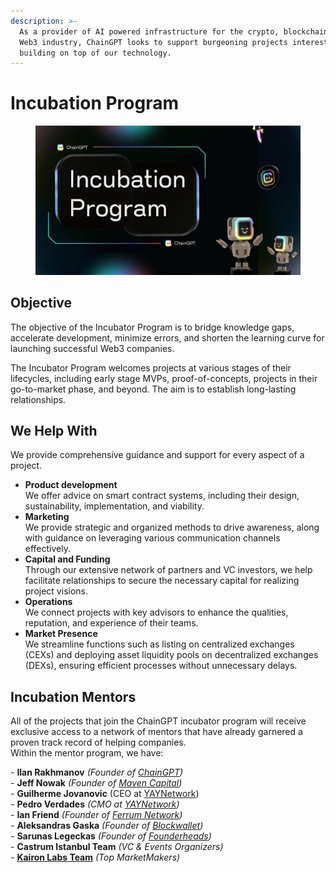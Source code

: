```yaml
---
description: >-
  As a provider of AI powered infrastructure for the crypto, blockchain, and
  Web3 industry, ChainGPT looks to support burgeoning projects interested in
  building on top of our technology.
---
```


# Incubation Program

<figure><img src="../../.gitbook/assets/photo_2023-06-15_19-55-29.jpg" alt=""><figcaption></figcaption></figure>

## Objective

The objective of the Incubator Program is to bridge knowledge gaps, accelerate development, minimize errors, and shorten the learning curve for launching successful Web3 companies.

The Incubator Program welcomes projects at various stages of their lifecycles, including early stage MVPs, proof-of-concepts, projects in their go-to-market phase, and beyond. The aim is to establish long-lasting relationships.

## We Help With

We provide comprehensive guidance and support for every aspect of a project.

* **Product development**\
  We offer advice on smart contract systems, including their design, sustainability, implementation, and viability.
* **Marketing**\
  We provide strategic and organized methods to drive awareness, along with guidance on leveraging various communication channels effectively.
* **Capital and Funding**\
  Through our extensive network of partners and VC investors, we help facilitate relationships to secure the necessary capital for realizing project visions.
* **Operations**\
  We connect projects with key advisors to enhance the qualities, reputation, and experience of their teams.
* **Market Presence**\
  We streamline functions such as listing on centralized exchanges (CEXs) and deploying asset liquidity pools on decentralized exchanges (DEXs), ensuring efficient processes without unnecessary delays.

## Incubation Mentors

All of the projects that join the ChainGPT incubator program will receive exclusive access to a network of mentors that have already garnered a proven track record of helping companies.\
Within the mentor program, we have:

\- **Ilan Rakhmanov** _(Founder of_ [_ChainGPT_](https://www.chaingpt.org/)_)_\
\- **Jeff Nowak** _(Founder of_ [_Maven Capital_](https://mavencapital.io/)_)_\
\- **Guilherme Jovanovic** (CEO at [YAYNetwork](https://yay.network/))\
\- **Pedro Verdades** _(CMO at_ [_YAYNetwork_](https://yay.network/)_)_\
\- **Ian Friend** _(Founder of_ [_Ferrum Network_](https://ferrum.network/)_)_\
\- **Aleksandras Gaska** _(Founder of_ [_Blockwallet_](https://blockwallet.io/)_)_\
\- **Sarunas Legeckas** _(Founder of_ [_Founderheads_](https://founderheads.com/)_)_\
\- **Castrum Istanbul Team** _(VC & Events Organizers)_\
\- [**Kairon Labs Team**](https://kaironlabs.com/) _(Top MarketMakers)_
